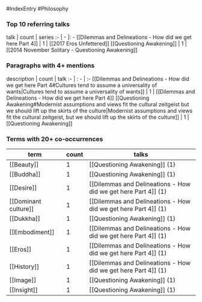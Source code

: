#IndexEntry #Philosophy

### Top 10 referring talks
talk | count | series
:- | - |: -
[[Dilemmas and Delineations - How did we get here Part 4]] | 1 | [[2017 Eros Unfettered]]
[[Questioning Awakening]] | 1 | [[2014 November Solitary - Questioning Awakening]]

### Paragraphs with 4+ mentions
description | count | talk
:- | : - | :-
[[Dilemmas and Delineations - How did we get here Part 4#Cultures tend to assume a universality of wants\|Cultures tend to assume a universality of wants]] | 1 | [[Dilemmas and Delineations - How did we get here Part 4]]
[[Questioning Awakening#Modernist assumptions and views fit the cultural zeitgeist but we should lift up the skirts of the culture\|Modernist assumptions and views fit the cultural zeitgeist, but we should lift up the skirts of the culture]] | 1 | [[Questioning Awakening]]

### Terms with 20+ co-occurrences
term | count | talks
-|-|-
[[Beauty]] | 1 | <span class="counts">[[Questioning Awakening]] (1)</span> 
[[Buddha]] | 1 | <span class="counts">[[Questioning Awakening]] (1)</span> 
[[Desire]] | 1 | <span class="counts">[[Dilemmas and Delineations - How did we get here Part 4]] (1)</span> 
[[Dominant culture]] | 1 | <span class="counts">[[Dilemmas and Delineations - How did we get here Part 4]] (1)</span> 
[[Dukkha]] | 1 | <span class="counts">[[Questioning Awakening]] (1)</span> 
[[Embodiment]] | 1 | <span class="counts">[[Dilemmas and Delineations - How did we get here Part 4]] (1)</span> 
[[Eros]] | 1 | <span class="counts">[[Dilemmas and Delineations - How did we get here Part 4]] (1)</span> 
[[History]] | 1 | <span class="counts">[[Dilemmas and Delineations - How did we get here Part 4]] (1)</span> 
[[Image]] | 1 | <span class="counts">[[Questioning Awakening]] (1)</span> 
[[Insight]] | 1 | <span class="counts">[[Questioning Awakening]] (1)</span> 

